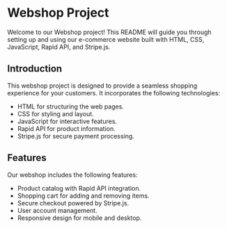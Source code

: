 # Webshop Project

Welcome to our Webshop project! This README will guide you through setting up and using our e-commerce website built with HTML, CSS, JavaScript, Rapid API, and Stripe.js.
## Introduction

This webshop project is designed to provide a seamless shopping experience for your customers. It incorporates the following technologies:

- HTML for structuring the web pages.
- CSS for styling and layout.
- JavaScript for interactive features.
- Rapid API for product information.
- Stripe.js for secure payment processing.

## Features

Our webshop includes the following features:

- Product catalog with Rapid API integration.
- Shopping cart for adding and removing items.
- Secure checkout powered by Stripe.js.
- User account management.
- Responsive design for mobile and desktop.
